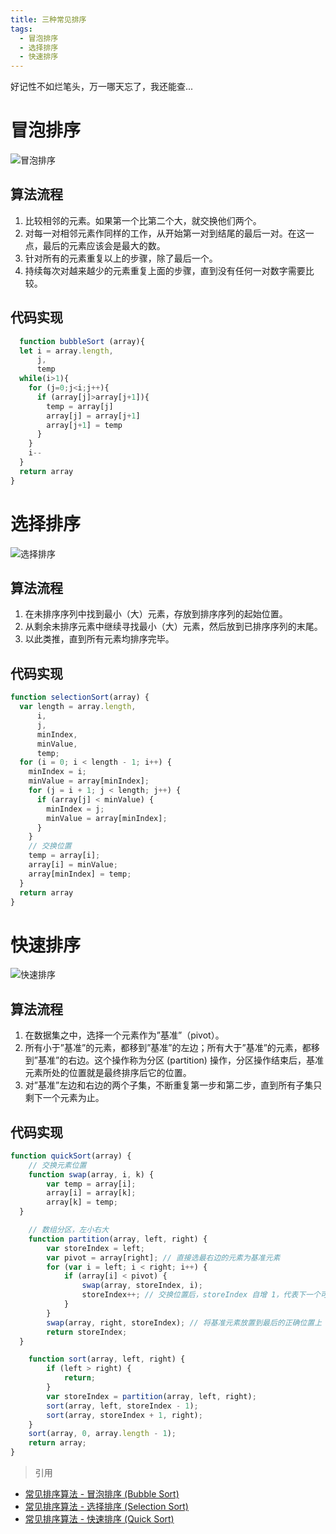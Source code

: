 ```yaml
---
title: 三种常见排序
tags:
  - 冒泡排序
  - 选择排序
  - 快速排序
---
```


好记性不如烂笔头，万一哪天忘了，我还能查...

<!-- more -->

# 冒泡排序
![冒泡排序](https://www.google.com/url?sa=i&source=images&cd=&cad=rja&uact=8&ved=2ahUKEwiGmdamh6_hAhVBCqYKHcNsD-0QjRx6BAgBEAU&url=https%3A%2F%2Fwww.cnblogs.com%2Feniac12%2Fp%2F5329396.html&psig=AOvVaw0xPQB8eNXUhz08vcurfcT5&ust=1554213666476354)
## 算法流程

  1. 比较相邻的元素。如果第一个比第二个大，就交换他们两个。
  2. 对每一对相邻元素作同样的工作，从开始第一对到结尾的最后一对。在这一点，最后的元素应该会是最大的数。
  3. 针对所有的元素重复以上的步骤，除了最后一个。
  4. 持续每次对越来越少的元素重复上面的步骤，直到没有任何一对数字需要比较。

## 代码实现

  ```javascript
    function bubbleSort (array){
    let i = array.length,
        j,
        temp
    while(i>1){
      for (j=0;j<i;j++){
        if (array[j]>array[j+1]){
          temp = array[j]
          array[j] = array[j+1]
          array[j+1] = temp
        }
      }
      i--
    }
    return array
  }
  ```

# 选择排序

![选择排序](https://upload.wikimedia.org/wikipedia/commons/9/94/Selection-Sort-Animation.gif)

## 算法流程

1. 在未排序序列中找到最小（大）元素，存放到排序序列的起始位置。
2. 从剩余未排序元素中继续寻找最小（大）元素，然后放到已排序序列的末尾。
3. 以此类推，直到所有元素均排序完毕。

## 代码实现

  ```javascript
  function selectionSort(array) {
    var length = array.length,
        i,
        j,
        minIndex,
        minValue,
        temp;
    for (i = 0; i < length - 1; i++) {
      minIndex = i;
      minValue = array[minIndex];
      for (j = i + 1; j < length; j++) {
        if (array[j] < minValue) {
          minIndex = j;
          minValue = array[minIndex];
        }
      }
      // 交换位置
      temp = array[i];
      array[i] = minValue;
      array[minIndex] = temp;
    }
    return array
  }
  ```

# 快速排序

![快速排序](https://upload.wikimedia.org/wikipedia/commons/6/6a/Sorting_quicksort_anim.gif)

## 算法流程

1. 在数据集之中，选择一个元素作为”基准”（pivot）。
2. 所有小于”基准”的元素，都移到”基准”的左边；所有大于”基准”的元素，都移到”基准”的右边。这个操作称为分区 (partition) 操作，分区操作结束后，基准元素所处的位置就是最终排序后它的位置。
3. 对”基准”左边和右边的两个子集，不断重复第一步和第二步，直到所有子集只剩下一个元素为止。

## 代码实现

```javascript
function quickSort(array) {
	// 交换元素位置
	function swap(array, i, k) {
		var temp = array[i];
		array[i] = array[k];
		array[k] = temp;
  }

	// 数组分区，左小右大
	function partition(array, left, right) {
		var storeIndex = left;
		var pivot = array[right]; // 直接选最右边的元素为基准元素
		for (var i = left; i < right; i++) {
			if (array[i] < pivot) {
				swap(array, storeIndex, i);
				storeIndex++; // 交换位置后，storeIndex 自增 1，代表下一个可能要交换的位置
			}
		}
		swap(array, right, storeIndex); // 将基准元素放置到最后的正确位置上
		return storeIndex;
  }

	function sort(array, left, right) {
		if (left > right) {
			return;
		}
		var storeIndex = partition(array, left, right);
		sort(array, left, storeIndex - 1);
		sort(array, storeIndex + 1, right);
	}
	sort(array, 0, array.length - 1);
	return array;
}
```



> 引用
- [常见排序算法 - 冒泡排序 (Bubble Sort)](http://bubkoo.com/2014/01/12/sort-algorithm/bubble-sort/)
- [常见排序算法 - 选择排序 (Selection Sort)](http://bubkoo.com/2014/01/13/sort-algorithm/selection-sort/)
- [常见排序算法 - 快速排序 (Quick Sort)](http://bubkoo.com/2014/01/12/sort-algorithm/quick-sort/)
